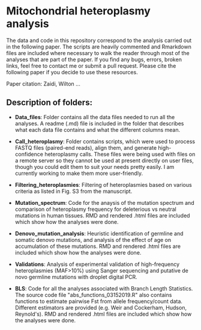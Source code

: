 # Mitochondrial heteroplasmy analysis

The data and code in this repository correspond to the analysis carried out in the following paper. The scripts are heavily commented and Rmarkdown files are included where necessary to walk the reader through most of the analyses that are part of the paper. If you find any bugs, errors, broken links, feel free to contact me or submit a pull request. Please cite the following paper if you decide to use these resources. 

Paper citation: Zaidi, Wilton ...

## Description of folders:

- **Data_files**: Folder contains all the data files needed to run all the analyses. A readme (.md) file is included in the folder that describes what each data file contains and what the different columns mean.

- **Call_heteroplasmy**: Folder contains scripts, which were used to process FASTQ files (paired-end reads), align them, and generate high-confidence heteroplasmy calls. These files were being used with files on a remote server so they cannot be used at present directly on user files, though you could edit them to suit your needs pretty easily. I am currently working to make them more user-friendly.

- **Filtering_heteroplasmies**: Filtering of heteroplasmies based on various criteria as listed in Fig. S3 from the manuscript.

- **Mutation_spectrum**: Code for the anaysis of the mutation spectrum and comparison of heteroplasmy frequency for deleterious vs neutral mutations in human tissues. RMD and rendered .html files are included which show how the analyses were done.

- **Denovo_mutation_analysis**: Heuristic identification of germline and somatic denovo mutations, and analysis of the effect of age on accumulation of these mutations. RMD and rendered .html files are included which show how the analyses were done.

- **Validations**: Analysis of experimental validation of high-frequency heteroplasmies (MAF>10%) using Sanger sequencing and putative de novo germline mutations with droplet digital PCR.

- **BLS**: Code for all the analyses associated with Branch Length Statistics. The source code file "abs_functions_03152019.R" also contains functions to estimate pairwise Fst from allele frequency/count data. Different estimators are provided (e.g. Weir and Cockerham, Hudson, Reynold's). RMD and rendered .html files are included which show how the analyses were done.
